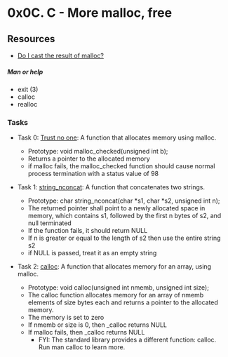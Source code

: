 # 0x0C. C - More malloc, free

## Resources
+ [Do I cast the result of malloc?](https://stackoverflow.com/questions/605845/do-i-cast-the-result-of-malloc)

##### Man or help
- exit (3)
- calloc
- realloc

### Tasks
+ Task 0: [Trust no one](https://github.com/Hiluhree/alx-low_level_programming/blob/master/0x0C-more_malloc_free/0-malloc_checked.c): A function that allocates memory using malloc.

	+ Prototype: void malloc_checked(unsigned int b);
	+ Returns a pointer to the allocated memory
	+ if malloc fails, the malloc_checked function should cause normal process termination with a status value of 98
+ Task 1: [string_nconcat](https://github.com/Hiluhree/alx-low_level_programming/blob/master/0x0C-more_malloc_free/1-string_nconcat.c): A function that concatenates two strings.

	+ Prototype: char string_nconcat(char *s1, char *s2, unsigned int n);
	+ The returned pointer shall point to a newly allocated space in memory, which contains s1, followed by the first n bytes of s2, and null terminated
	+ If the function fails, it should return NULL
	+ If n is greater or equal to the length of s2 then use the entire string s2
	+ if NULL is passed, treat it as an empty string
+ Task 2: [calloc](): A function that allocates memory for an array, using malloc.

	+ Prototype: void calloc(unsigned int nmemb, unsigned int size);
	+ The calloc function allocates memory for an array of nmemb elements of size bytes each and returns a pointer to the allocated memory.
	+ The memory is set to zero
	+ If nmemb or size is 0, then _calloc returns NULL
	+ If malloc fails, then _calloc returns NULL
		- FYI: The standard library provides a different function: calloc. Run man calloc to learn more.
